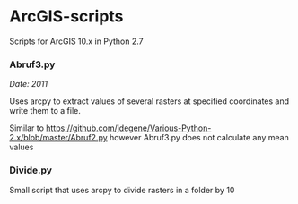 # ArcGIS-scripts
Scripts for ArcGIS 10.x in Python 2.7


### Abruf3.py

*Date: 2011*

Uses arcpy to extract values of several rasters at specified coordinates and write them
to a file.

Similar to https://github.com/jdegene/Various-Python-2.x/blob/master/Abruf2.py however
Abruf3.py does not calculate any mean values


### Divide.py

Small script that uses arcpy to divide rasters in a folder by 10


